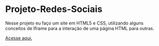 # Projeto-Redes-Sociais
Nesse projeto eu faço um site em HTML5 e CSS, utilizando alguns conceitos de Iframe para a interação de uma página HTML para outras.

<a href="https://everton-leon.github.io/Projeto-Redes-Sociais/" target="_blank">Acesse aqui.</a>
